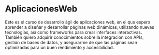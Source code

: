 # AplicacionesWeb
Este es el curso de desarrollo ágil de aplicaciones web, en el que espero aprender a diseñar y desarrollar páginas web dinámicas, utilizando nuevas tecnologías, así como frameworks para crear interfaces interactivas. También quiero adquirir conocimientos sobre la integración con APIs, gestión de bases de datos, y asegurarme de que las páginas sean optimizadas para un buen rendimiento y accesibilidad.
